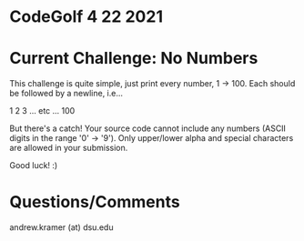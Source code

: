 # CodeGolf 4 22 2021

Current Challenge: No Numbers
===============================================================================

This challenge is quite simple, just print every number, 1 -> 100.  Each should
be followed by a newline, i.e...

1
2
3
... etc ...
100

But there's a catch!  Your source code cannot include any numbers (ASCII digits
in the range '0' -> '9').  Only upper/lower alpha and special characters are
allowed in your submission.

Good luck!  :)


Questions/Comments
===============================================================================

andrew.kramer (at) dsu.edu
